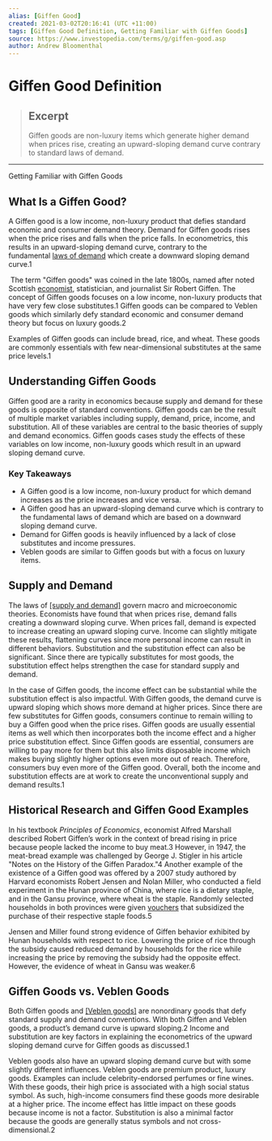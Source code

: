 ```yaml
---
alias: [Giffen Good]
created: 2021-03-02T20:16:41 (UTC +11:00)
tags: [Giffen Good Definition, Getting Familiar with Giffen Goods]
source: https://www.investopedia.com/terms/g/giffen-good.asp
author: Andrew Bloomenthal
---
```


# Giffen Good Definition

> ## Excerpt
> Giffen goods are non-luxury items which generate higher demand when prices rise, creating an upward-sloping demand curve contrary to standard laws of demand.

---

Getting Familiar with Giffen Goods
## What Is a Giffen Good?

A Giffen good is a low income, non-luxury product that defies standard economic and consumer demand theory. Demand for Giffen goods rises when the price rises and falls when the price falls. In econometrics, this results in an upward-sloping demand curve, contrary to the fundamental [laws of demand](https://www.investopedia.com/terms/l/lawofdemand.asp) which create a downward sloping demand curve.1

 The term "Giffen goods" was coined in the late 1800s, named after noted Scottish [economist](https://www.investopedia.com/articles/economics/09/why-economists-do-not-agree.asp), statistician, and journalist Sir Robert Giffen. The concept of Giffen goods focuses on a low income, non-luxury products that have very few close substitutes.1 Giffen goods can be compared to Veblen goods which similarly defy standard economic and consumer demand theory but focus on luxury goods.2

Examples of Giffen goods can include bread, rice, and wheat. These goods are commonly essentials with few near-dimensional substitutes at the same price levels.1

## Understanding Giffen Goods

Giffen good are a rarity in economics because supply and demand for these goods is opposite of standard conventions. Giffen goods can be the result of multiple market variables including supply, demand, price, income, and substitution. All of these variables are central to the basic theories of supply and demand economics. Giffen goods cases study the effects of these variables on low income, non-luxury goods which result in an upward sloping demand curve.

### Key Takeaways

-   A Giffen good is a low income, non-luxury product for which demand increases as the price increases and vice versa.
-   A Giffen good has an upward-sloping demand curve which is contrary to the fundamental laws of demand which are based on a downward sloping demand curve.
-   Demand for Giffen goods is heavily influenced by a lack of close substitutes and income pressures.
-   Veblen goods are similar to Giffen goods but with a focus on luxury items.

## Supply and Demand

The laws of [[supply and demand]](https://www.investopedia.com/articles/economics/11/intro-supply-demand.asp) govern macro and microeconomic theories. Economists have found that when prices rise, demand falls creating a downward sloping curve. When prices fall, demand is expected to increase creating an upward sloping curve. Income can slightly mitigate these results, flattening curves since more personal income can result in different behaviors. Substitution and the substitution effect can also be significant. Since there are typically substitutes for most goods, the substitution effect helps strengthen the case for standard supply and demand.

In the case of Giffen goods, the income effect can be substantial while the substitution effect is also impactful. With Giffen goods, the demand curve is upward sloping which shows more demand at higher prices. Since there are few substitutes for Giffen goods, consumers continue to remain willing to buy a Giffen good when the price rises. Giffen goods are usually essential items as well which then incorporates both the income effect and a higher price substitution effect. Since Giffen goods are essential, consumers are willing to pay more for them but this also limits disposable income which makes buying slightly higher options even more out of reach. Therefore, consumers buy even more of the Giffen good. Overall, both the income and substitution effects are at work to create the unconventional supply and demand results.1

## Historical Research and Giffen Good Examples

In his textbook _Principles of Economics_, economist Alfred Marshall described Robert Giffen’s work in the context of bread rising in price because people lacked the income to buy meat.3 However, in 1947, the meat-bread example was challenged by George J. Stigler in his article "Notes on the History of the Giffen Paradox."4 Another example of the existence of a Giffen good was offered by a 2007 study authored by Harvard economists Robert Jensen and Nolan Miller, who conducted a field experiment in the Hunan province of China, where rice is a dietary staple, and in the Gansu province, where wheat is the staple. Randomly selected households in both provinces were given [vouchers](https://www.investopedia.com/terms/v/voucher.asp) that subsidized the purchase of their respective staple foods.5

Jensen and Miller found strong evidence of Giffen behavior exhibited by Hunan households with respect to rice. Lowering the price of rice through the subsidy caused reduced demand by households for the rice while increasing the price by removing the subsidy had the opposite effect. However, the evidence of wheat in Gansu was weaker.6

## Giffen Goods vs. Veblen Goods

Both Giffen goods and [[Veblen goods]](https://www.investopedia.com/terms/v/veblen-good.asp) are nonordinary goods that defy standard supply and demand conventions. With both Giffen and Veblen goods, a product’s demand curve is upward sloping.2 Income and substitution are key factors in explaining the econometrics of the upward sloping demand curve for Giffen goods as discussed.1

Veblen goods also have an upward sloping demand curve but with some slightly different influences. Veblen goods are premium product, luxury goods. Examples can include celebrity-endorsed perfumes or fine wines. With these goods, their high price is associated with a high social status symbol. As such, high-income consumers find these goods more desirable at a higher price. The income effect has little impact on these goods because income is not a factor. Substitution is also a minimal factor because the goods are generally status symbols and not cross-dimensional.2
